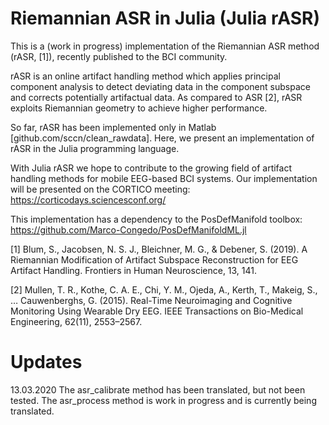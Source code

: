 # Riemannian ASR in Julia (Julia rASR)

This is a (work in progress) implementation of the Riemannian ASR method (rASR, [1]), recently published to the BCI community.

rASR is an online artifact handling method which applies principal component analysis to detect deviating data in the component subspace and corrects potentially artifactual data. As compared to ASR [2], rASR exploits Riemannian geometry to achieve higher performance.

So far, rASR has been implemented only in Matlab [github.com/sccn/clean_rawdata]. Here, we present an implementation of rASR in the Julia programming language. 

With Julia rASR we hope to contribute to the growing field of artifact handling methods for mobile EEG-based BCI systems. Our implementation will be presented on the CORTICO meeting: https://corticodays.sciencesconf.org/ 

This implementation has a dependency to the PosDefManifold toolbox: https://github.com/Marco-Congedo/PosDefManifoldML.jl



[1] Blum, S., Jacobsen, N. S. J., Bleichner, M. G., & Debener, S. (2019). A Riemannian Modification of Artifact Subspace Reconstruction for EEG Artifact Handling. Frontiers in Human Neuroscience, 13, 141. 

[2] Mullen, T. R., Kothe, C. A. E., Chi, Y. M., Ojeda, A., Kerth, T., Makeig, S., … Cauwenberghs, G. (2015). Real-Time Neuroimaging and Cognitive Monitoring Using Wearable Dry EEG. IEEE Transactions on Bio-Medical Engineering, 62(11), 2553–2567. 


# Updates
13.03.2020 The asr_calibrate method has been translated, but not been tested. The asr_process method is work in progress and is currently being translated.